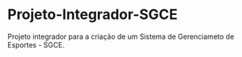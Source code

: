 # Projeto-Integrador-SGCE
Projeto integrador para a criação de um Sistema de Gerenciameto de Esportes - SGCE.
